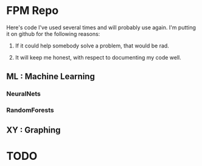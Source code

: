 # FPM Repo

Here's code I've used several times and will probably use again. I'm putting it on github for the following reasons:

1. If it could help somebody solve a problem, that would be rad.

1. It will keep me honest, with respect to documenting my code well.

## ML : Machine Learning

### NeuralNets

### RandomForests

## XY : Graphing

# TODO
